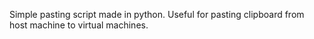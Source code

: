 Simple pasting script made in python. Useful for pasting clipboard from host machine to virtual machines.

